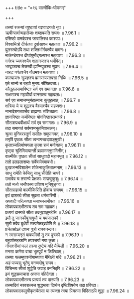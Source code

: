 +++
title = "०९६ वाल्मीकि-घोषणम्"

+++


  
तस्यां रजन्यां व्युष्टायां यज्ञवाटगतो नृपः।  
ऋषीन्सर्वान्महातेजाः शब्दापयति राघवः ॥ 7.96.1 ॥   
वसिष्ठो वामदेवश्च जाबालिरथ काश्यपः।  
विश्वामित्रो दीर्घतपा दुर्वासाश्च महातपाः ॥ 7.96.2 ॥   
पुलस्त्योऽपि तथा शक्तिर्भार्गवश्चैव वामनः।  
मार्कण्डेयश्च दीर्घायुर्मौद्गल्यश्च महायशाः ॥ 7.96.3 ॥   
गर्गश्च च्यवनश्चैव शतानन्दश्च धर्मवित्।  
भरद्वाजश्च तेजस्वी ह्यग्निपुत्रश्च सुप्रभः ॥ 7.96.4 ॥   
नारदः पर्वतश्चैव गौतमश्च महायशाः।  
कात्यायनः सुयज्ञश्च ह्यगस्त्यस्तपसां निधिः ॥ 7.96.5 ॥   
एते चान्ये च बहवो मुनयः संशितव्रताः।  
कौतूहलसमाविष्टाः सर्व एव समागताः ॥ 7.96.6 ॥   
राक्षसाश्च महावीर्या वानराश्च महाबलाः।  
सर्व एव समाजग्मुर्महात्मानः कुतूहलात् ॥ 7.96.7 ॥   
क्षत्रिया ये च शूद्राश्च वैश्याश्चैव सहस्रशः।  
नानादेशगताश्चैव ब्राह्मणाः संशितव्रताः ॥ 7.96.8 ॥   
ज्ञाननिष्ठाः कर्मनिष्ठाः योगनिष्ठास्तथापरे।  
सीताशपथवीक्षार्थं सर्व एव समागताः ॥ 7.96.9 ॥   
तदा समागतं सर्वमश्मभूतमिवाचलम्।  
श्रुत्वा मुनिवरस्तूर्णं ससीतः समुपागमत् ॥ 7.96.10 ॥   
तमृषिं पृष्ठतः सीता त्वन्वगच्छदवाङ्मुखी।  
कृताञ्जलिर्बाष्पगला कृत्वा रामं मनोगतम् ॥ 7.96.11 ॥   
दृष्ट्वा श्रुतिमिवायान्तीं ब्रह्माणमनुगामिनीम्।  
वाल्मीकेः पृष्ठतः सीतां साधुवादो महानभूत् ॥ 7.96.12 ॥   
ततो हलहलाशब्दः सर्वेषामेवमाबभौ।  
दुःखजन्मविशालेन शोकेनाकुलितात्मनाम् ॥ 7.96.13 ॥   
साधु रामेति केचित्तु साधु सीतेति चापरे।  
उभावेव च तत्रान्ये प्रेक्षकाः सम्प्रचुक्रुशुः ॥ 7.96.14 ॥   
ततो मध्ये जनौघस्य प्रविश्य मुनिपुङ्गवः।  
सीतासहायो वाल्मीकिरिति होवाच राघवम् ॥ 7.96.15 ॥   
इयं दाशरथे सीता सुव्रता धर्मचारिणी।  
अपवादैः परित्यक्ता ममाश्रमसमीपतः ॥ 7.96.16 ॥   
लोकापवादभीतस्य तव राम महाव्रत।  
प्रत्ययं दास्यते सीता तदनुज्ञातुमर्हसि ॥ 7.96.17 ॥   
इमौ तु जानकीपुत्रावुभौ च यमजातकौ।  
सुतौ तवैव दुर्धर्षौ सत्यमेतद्ब्रवीमि ते ॥ 7.96.18 ॥   
प्रचेतसोऽहं दशमः पुत्रो राघवनन्दन।  
न स्मराम्यनृतं वाक्यमिमौ तु तव पुत्रकौ ॥ 7.96.19 ॥   
बहुवर्षसहस्राणि तपश्चर्या मया कृता।  
नोपाश्नीयां फलं तस्या दुष्टेयं यदि मैथिली ॥ 7.96.20 ॥   
मनसा कर्मणा वाचा भूतपूर्वं न किल्बिषम्।  
तस्याः फलमुपाश्नीयामपापा मैथिली यदि ॥ 7.96.21 ॥   
अहं पञ्चसु भूतेषु मनष्षष्ठेषु राघव।  
विचिन्त्य सीतां शुद्धेति जग्राह वननिर्झरे ॥ 7.96.22 ॥   
इयं शुद्धसमाचारा अपापा पतिदेवता।  
लोकापवादभीतस्य प्रत्ययं तव दास्यति ॥ 7.96.23 ॥   
तस्मादियं नरवरात्मज शुद्धभावा दिव्येन दृष्टिविषयेण तदा प्रविष्टा।  
लोकापवादकलुषीकृतचेतसा या त्यक्ता त्वया प्रियतमा विदिताऽपि शुद्धा ॥ 7.96.24 ॥   
